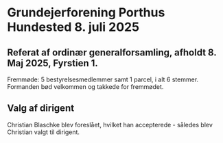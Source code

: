 # Grundejerforening Porthus     Hundested 8. juli 2025

## Referat af ordinær generalforsamling, afholdt 8. Maj 2025, Fyrstien 1.
Fremmøde: 5 bestyrelsesmedlemmer samt 1 parcel, i alt 6 stemmer.
Formanden bød velkommen og takkede for fremmødet.

## Valg af dirigent
Christian Blaschke blev foreslået, hvilket han accepterede - således blev Christian valgt til dirigent.
